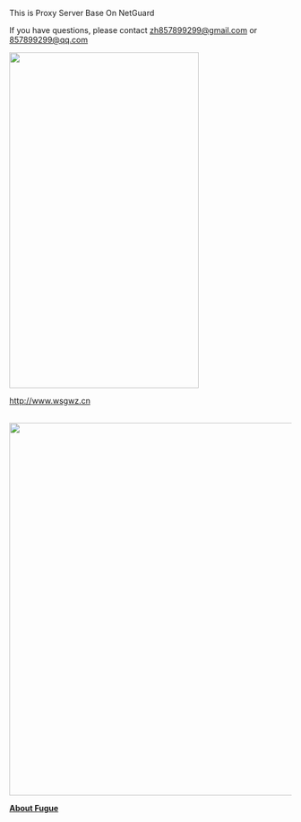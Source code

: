 

This is Proxy Server Base On NetGuard

If you have questions, please contact zh857899299@gmail.com or 857899299@qq.com




<img src="https://imgsa.baidu.com/forum/w%3D580/sign=78001514c11349547e1ee86c664f92dd/59b06fd9f2d3572c370031498013632763d0c322.jpg"  width="338" height="600" />

http://www.wsgwz.cn

</br>

<img src="https://timgsa.baidu.com/timg?image&quality=80&size=b9999_10000&sec=1508841921428&di=f035e058fdbba240f38b8dc6bc9612f3&imgtype=0&src=http%3A%2F%2Fimgsrc.baidu.com%2Fimgad%2Fpic%2Fitem%2Ff3d3572c11dfa9ec8c2c7a3268d0f703918fc190.jpg"  width="1000" height="666" />

<a></a>

<a name="FAQ0"></a>
[**About Fugue**](https://www.baidu.com/s?ie=UTF-8&wd=fugue%E5%85%8D%E6%B5%81)

